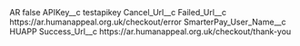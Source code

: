 <?xml version="1.0" encoding="UTF-8"?>
<CustomMetadata xmlns="http://soap.sforce.com/2006/04/metadata" xmlns:xsi="http://www.w3.org/2001/XMLSchema-instance" xmlns:xsd="http://www.w3.org/2001/XMLSchema">
    <label>AR</label>
    <protected>false</protected>
    <values>
        <field>APIKey__c</field>
        <value xsi:type="xsd:string">testapikey</value>
    </values>
    <values>
        <field>Cancel_Url__c</field>
        <value xsi:nil="true"/>
    </values>
    <values>
        <field>Failed_Url__c</field>
        <value xsi:type="xsd:string">https://ar.humanappeal.org.uk/checkout/error</value>
    </values>
    <values>
        <field>SmarterPay_User_Name__c</field>
        <value xsi:type="xsd:string">HUAPP</value>
    </values>
    <values>
        <field>Success_Url__c</field>
        <value xsi:type="xsd:string">https://ar.humanappeal.org.uk/checkout/thank-you</value>
    </values>
</CustomMetadata>
